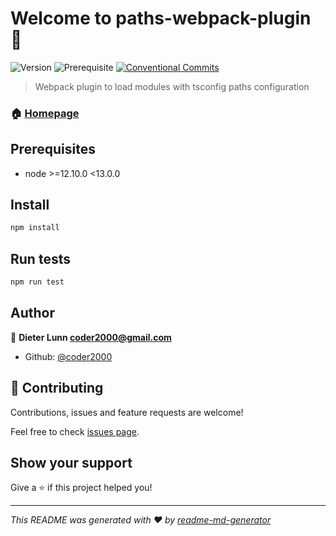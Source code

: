 # Welcome to paths-webpack-plugin 👋
![Version](https://img.shields.io/badge/version-0.0.1-blue.svg?cacheSeconds=2592000)
![Prerequisite](https://img.shields.io/badge/node-%3E%3D12.10.0%20%3C13.0.0-blue.svg)
[![Conventional Commits](https://img.shields.io/badge/Conventional%20Commits-1.0.0-yellow.svg)](https://conventionalcommits.org)

> Webpack plugin to load modules with tsconfig paths configuration

### 🏠 [Homepage](https://github.com/coder2000/paths-webpack-plugin#readme)

## Prerequisites

- node >=12.10.0 <13.0.0

## Install

```sh
npm install
```

## Run tests

```sh
npm run test
```

## Author

👤 **Dieter Lunn <coder2000@gmail.com>**

* Github: [@coder2000](https://github.com/coder2000)

## 🤝 Contributing

Contributions, issues and feature requests are welcome!

Feel free to check [issues page](https://github.com/coder2000/paths-webpack-plugin/issues).

## Show your support

Give a ⭐️ if this project helped you!


***
_This README was generated with ❤️ by [readme-md-generator](https://github.com/kefranabg/readme-md-generator)_